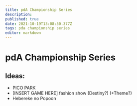 ```yaml
---
title: pdA Championship Series
description: 
published: true
date: 2021-10-19T13:08:50.377Z
tags: pda championship series
editor: markdown
---
```


# pdA Championship Series

## Ideas:

- PICO PARK
- \[INSERT GAME HERE] fashion show (Destiny?) (+Theme?)
- Hebereke no Popoon
